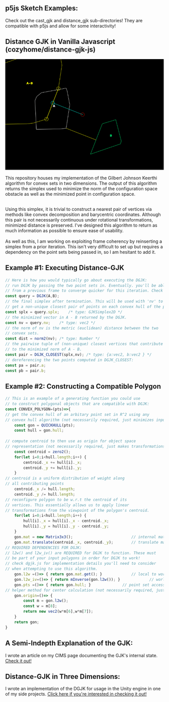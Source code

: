 
## p5js Sketch Examples:
Check out the cast_gjk and distance_gjk sub-directories! They are compatible with p5js and allow for some interactivity! 

## Distance GJK in Vanilla Javascript (cozyhome/distance-gjk-js)
<p align="center">
  <img src="img/gjk.gif" alt="DGJK Gif"/>
</p>
This repository houses my implementation of the Gilbert Johnson Keerthi algorithm for convex sets in two dimensions. The output of this algorithm returns the simplex used to minimize the norm of the configuration space obstacle as well as the minimized point in configuration space. 
<br>  
<br>  

Using this simplex, it is trivial to construct a nearest pair of vertices via methods like convex decomposition and barycentric coordinates. Although this pair is not necessarily continuous under rotational transformations, minimized distance is preserved. I've designed this algorithm to return as much information as possible to ensure ease of usability.
<br>  
As well as this, I am working on exploiting frame coherency by reinserting a simplex from a prior iteration. This isn't very difficult to set up but requires a dependency on the point sets being passed in, so I am hesitant to add it.

## Example #1: Executing Distance-GJK
```js
// Here is how you would typically go about executing the DGJK:
// run DGJK by passing the two point sets in. Eventually. you'll be able to pass in a prior simplex
// from a previous frame to converge quicker for this iteration. Check dgjk.js for more details.
const query = DGJK(A,B);
// the final simplex after termination. This will be used with 'nv' to
// get a non-unique closest pair of points on each convex hull of the point sets.
const splx = query.splx; 	/* type: GJKSimplex2D */
// the minimized vector in A - B returned by the DGJK.
const nv = query.nv; 	/* type: vec2 */
// the norm of nv is the metric (euclidean) distance between the two
// convex sets.
const dist = norm2(nv);	/* type: Number */
// the pairwise tuple of (non-unique) closest vertices that contribute
// to the minimized norm of A - B.
const pair = DGJK_CLOSEST(splx,nv); /* type: {a:vec2, b:vec2 } */
// dereferencing the two points computed in DGJK_CLOSEST:
const pa = pair.a; 
const pb = pair.b;
```
## Example #2: Constructing a Compatible Polygon
```js
// This is an example of a generating function you could use
// to construct polygonal objects that are compatible with DGJK:
const CONVEX_POLYGON=(pts)=>{
// get the convex hull of an arbitary point set in R^2 using any
// convex hull algorithm (not necessarily required, just minimizes input set)
	const gon = QUICKHULL(pts);
	const hull = gon.hull;

// compute centroid to then use as origin for object space
// representation (not necessarily required, just makes transformations easier)
	const centroid = zero2();
	for(let i=0;i<hull.length;i++) {
		centroid._x += hull[i]._x;
		centroid._y += hull[i]._y;
	}
// centroid is a uniform distribution of weight along
// all contributing points
	centroid._x /= hull.length;
	centroid._y /= hull.length;		
// reconfigure polygon to be w.r.t the centroid of its 
// vertices. This essentially allows us to apply linear 
// transformations from the viewpoint of the polygon's centroid.
	for(let i=0;i<hull.length;i++) {
		hull[i]._x = hull[i]._x - centroid._x;
		hull[i]._y = hull[i]._y - centroid._y;
	}
	gon.mat = new Matrix3x3();                          // internal matrix state
	gon.mat.translate(centroid._x, centroid._y);		// translate matrix to centroid
// REQUIRED DEPENDENCIES FOR DGJK:
// l2w() and l2w_iv() are REQUIRED for DGJK to function. These must
// be part of your input polygons in order for DGJK to work!
// check dgjk.js for implementation details you'll need to consider 
// when attempting to use this algorithm.
	gon.l2w =()=> { return gon.mat.get(); }				// local to world matrix accessor
	gon.l2w_iv=()=> { return mInverse(gon.l2w()); }	            // world to local matrix accessor
	gon.pts =()=> { return gon.hull; }				// point set accessor
// helper method for center calculation (not necessarily required, just makes origins easier to get)
	gon.origin=()=> {
		const m = gon.l2w();
		const w = m[8];
		return new vec2(w*m[6],w*m[7]);
	}
	return gon;
}
```
## A Semi-Indepth Explanation of the GJK:
I wrote an article on my CIMS page documenting the GJK's internal state. [Check it out!](https://cs.nyu.edu/~djc624/hobby/dgjk/index.html)

## Distance-GJK in Three Dimensions:
I wrote an implementation of the DGJK for usage in the Unity engine in one of my side projects. [Click here if you're interested in checking it out!](https://github.com/CozyHome/team_platformer--2-week-project/blob/main/WinterPlatformer/Assets/scripts/DistanceGJK.cs)
